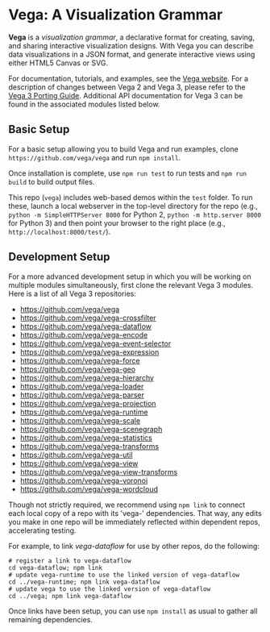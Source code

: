 # Vega: A Visualization Grammar

**Vega** is a *visualization grammar*, a declarative format for creating,
saving, and sharing interactive visualization designs.
With Vega you can describe data visualizations in a JSON format,
and generate interactive views using either HTML5 Canvas or SVG.

For documentation, tutorials, and examples, see the
[Vega website](https://vega.github.io/vega). For a description of changes
between Vega 2 and Vega 3, please refer to the
[Vega 3 Porting Guide](https://vega.github.io/vega/docs/porting-guide/).
Additional API documentation for Vega 3 can be found in the associated
modules listed below.

## Basic Setup

For a basic setup allowing you to build Vega and run examples,
clone `https://github.com/vega/vega` and run `npm install`.

Once installation is complete, use `npm run test` to run tests and
`npm run build` to build output files.

This repo (`vega`) includes web-based demos within the `test` folder. To run
these, launch a local webserver in the top-level directory for the repo
(e.g., `python -m SimpleHTTPServer 8000` for Python 2,
`python -m http.server 8000` for Python 3) and then point your browser to
the right place (e.g., `http://localhost:8000/test/`).

## Development Setup

For a more advanced development setup in which you will be working on multiple
modules simultaneously, first clone the relevant Vega 3 modules. Here is a
list of all Vega 3 repositories:

* https://github.com/vega/vega
* https://github.com/vega/vega-crossfilter
* https://github.com/vega/vega-dataflow
* https://github.com/vega/vega-encode
* https://github.com/vega/vega-event-selector
* https://github.com/vega/vega-expression
* https://github.com/vega/vega-force
* https://github.com/vega/vega-geo
* https://github.com/vega/vega-hierarchy
* https://github.com/vega/vega-loader
* https://github.com/vega/vega-parser
* https://github.com/vega/vega-projection
* https://github.com/vega/vega-runtime
* https://github.com/vega/vega-scale
* https://github.com/vega/vega-scenegraph
* https://github.com/vega/vega-statistics
* https://github.com/vega/vega-transforms
* https://github.com/vega/vega-util
* https://github.com/vega/vega-view
* https://github.com/vega/vega-view-transforms
* https://github.com/vega/vega-voronoi
* https://github.com/vega/vega-wordcloud

Though not strictly required, we recommend using `npm link` to connect each
local copy of a repo with its 'vega-' dependencies. That way, any edits you
make in one repo will be immediately reflected within dependent repos,
accelerating testing.

For example, to link _vega-dataflow_ for use by other repos, do the following:
```
# register a link to vega-dataflow
cd vega-dataflow; npm link
# update vega-runtime to use the linked version of vega-dataflow
cd ../vega-runtime; npm link vega-dataflow
# update vega to use the linked version of vega-dataflow
cd ../vega; npm link vega-dataflow
```

Once links have been setup, you can use `npm install` as usual to gather all
remaining dependencies.
